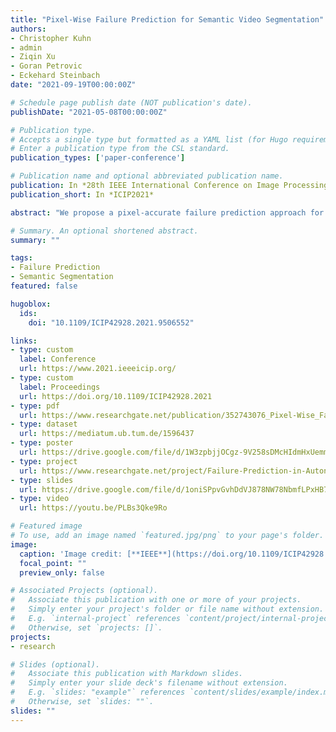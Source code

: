 ```yaml
---
title: "Pixel-Wise Failure Prediction for Semantic Video Segmentation"
authors:
- Christopher Kuhn
- admin
- Ziqin Xu
- Goran Petrovic
- Eckehard Steinbach
date: "2021-09-19T00:00:00Z"

# Schedule page publish date (NOT publication's date).
publishDate: "2021-05-08T00:00:00Z"

# Publication type.
# Accepts a single type but formatted as a YAML list (for Hugo requirements).
# Enter a publication type from the CSL standard.
publication_types: ['paper-conference']

# Publication name and optional abbreviated publication name.
publication: In *28th IEEE International Conference on Image Processing*
publication_short: In *ICIP2021*

abstract: "We propose a pixel-accurate failure prediction approach for semantic video segmentation. The proposed scheme improves previously proposed failure prediction methods which so far disregarded the temporal information in videos. Our approach consists of two main steps: First, we train an LSTM-based model to detect spatio-temporal patterns that indicate pixel-wise misclassifications in the current video frame. Second, we use sequences of failure predictions to train a denoising autoencoder that both refines the current failure prediction and predicts future misclassifications. Since public data sets for this scenario are limited, we introduce the large-scale densely annotated video driving (DAVID) data set generated using the CARLA simulator. We evaluate our approach on the real-world Cityscapes data set and the simulator-based DAVID data set. Our experimental results show that spatio-temporal failure prediction outperforms single-image failure prediction by up to 8.8%. Refining the prediction using a sequence of previous failure predictions further improves the performance by a significant 15.2% and allows to accurately predict misclassifications for future frames. While we focus our study on driving videos, the proposed approach is general and can be easily used in other scenarios as well."

# Summary. An optional shortened abstract.
summary: ""

tags:
- Failure Prediction
- Semantic Segmentation
featured: false

hugoblox:
  ids:
    doi: "10.1109/ICIP42928.2021.9506552"

links:
- type: custom
  label: Conference
  url: https://www.2021.ieeeicip.org/
- type: custom
  label: Proceedings
  url: https://doi.org/10.1109/ICIP42928.2021
- type: pdf
  url: https://www.researchgate.net/publication/352743076_Pixel-Wise_Failure_Prediction_for_Semantic_Video_Segmentation
- type: dataset
  url: https://mediatum.ub.tum.de/1596437
- type: poster
  url: https://drive.google.com/file/d/1W3zpbjjOCgz-9V258sDMcHIdmHxUemmZ/view
- type: project
  url: https://www.researchgate.net/project/Failure-Prediction-in-Autonomous-Driving
- type: slides
  url: https://drive.google.com/file/d/1oniSPpvGvhDdVJ878NW78NbmfLPxHB7L/view
- type: video
  url: https://youtu.be/PLBs3Qke9Ro

# Featured image
# To use, add an image named `featured.jpg/png` to your page's folder.
image:
  caption: 'Image credit: [**IEEE**](https://doi.org/10.1109/ICIP42928.2021.9506552)'
  focal_point: ""
  preview_only: false

# Associated Projects (optional).
#   Associate this publication with one or more of your projects.
#   Simply enter your project's folder or file name without extension.
#   E.g. `internal-project` references `content/project/internal-project/index.md`.
#   Otherwise, set `projects: []`.
projects:
- research

# Slides (optional).
#   Associate this publication with Markdown slides.
#   Simply enter your slide deck's filename without extension.
#   E.g. `slides: "example"` references `content/slides/example/index.md`.
#   Otherwise, set `slides: ""`.
slides: ""
---
```


